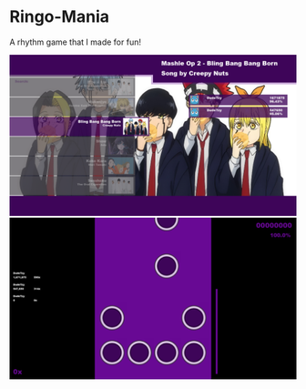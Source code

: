 # Ringo-Mania
A rhythm game that I made for fun!

![Main_Menu](Preview/Main_Menu.png)
![Gameplay](Preview/Gameplay.png)
